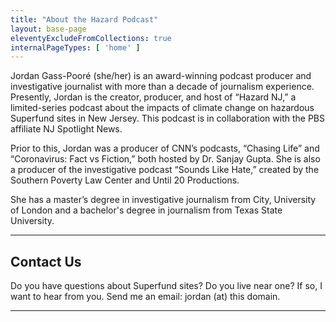 ```yaml
---
title: "About the Hazard Podcast"
layout: base-page
eleventyExcludeFromCollections: true
internalPageTypes: [ 'home' ]
---
```


Jordan Gass-Pooré (she/her) is an award-winning podcast producer and investigative journalist with more than a decade of journalism experience. Presently, Jordan is the creator, producer, and host of “Hazard NJ,” a limited-series podcast about the impacts of climate change on hazardous Superfund sites in New Jersey. This podcast is in collaboration with the PBS affiliate NJ Spotlight News.

Prior to this, Jordan was a producer of CNN’s podcasts, “Chasing Life” and “Coronavirus: Fact vs Fiction,” both hosted by Dr. Sanjay Gupta. She is also a producer of the investigative podcast “Sounds Like Hate,” created by the Southern Poverty Law Center and Until 20 Productions.

She has a master’s degree in investigative journalism from City, University of London and a bachelor's degree in journalism from Texas State University.

<hr />

## Contact Us

Do you have questions about Superfund sites? Do you live near one? If so, I want to hear from you. Send me an email: jordan (at) this domain.

<hr />
